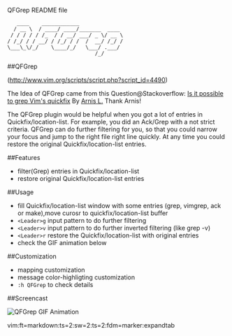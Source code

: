 QFGrep README file

	   ____    ____________              
	  / __ \  / ____/ ____/_______  ____ 
	 / / / / / /_  / / __/ ___/ _ \/ __ \
	/ /_/ / / __/ / /_/ / /  /  __/ /_/ /
	\___\_\/_/    \____/_/   \___/ .___/ 
	                            /_/      
	                            
##QFGrep

(http://www.vim.org/scripts/script.php?script_id=4490)

The Idea of QFGrep came from this Question@Stackoverflow: [Is it possible to grep Vim's quickfix](http://stackoverflow.com/questions/15406138) By [Arnis L.](http://stackoverflow.com/users/82062/arnis-l) Thank Arnis!

The QFGrep plugin would be helpful when you got a lot of entries in Quickfix/location-list.  For example, you did an Ack/Grep with a not strict criteria. QFGrep can do further filtering for you, so that you could narrow your focus and jump to the right file right line quickly. At any time you could restore the original Quickfix/location-list entries. 

##Features

- filter(Grep) entries in Quickfix/location-list
- restore original Quickfix/location-list entries

##Usage
- fill Quickfix/location-list window with some entries (grep, vimgrep, ack or make),move curosr to quickfix/location-list buffer
- `<Leader>g` input pattern to do further filtering
- `<Leader>v` input pattern to do further inverted filtering (like grep -v)
- `<Leader>r` restore the Quickfix/location-list with original entries
- check the GIF animation below

##Customization

- mapping customization
- message color-highligting customization
- `:h QFGrep` to check details

##Screencast

![QFGrep GIF Animation](https://lh6.googleusercontent.com/--RzG-d1pRmc/UVDy8gPgjLI/AAAAAAAAGq4/beCMVN6TJXg/s971/20130326_020156.gif, "screencast")


 vim:ft=markdown:ts=2:sw=2:ts=2:fdm=marker:expandtab
